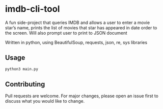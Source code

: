 # imdb-cli-tool

<p>A fun side-project that queries IMDB and allows a user to enter a movie star’s name, prints the list of movies that star has appeared in date order to the screen. Will also prompt user to print to JSON document</p>
<p>Written in python, using BeautifulSoup, requests, json, re, sys libraries</p>

## Usage

```python
python3 main.py
```

## Contributing

Pull requests are welcome. For major changes, please open an issue first to discuss what you would like to change.

